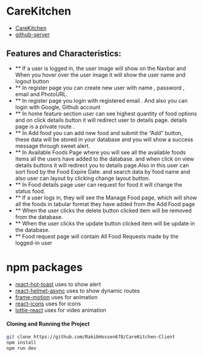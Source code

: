 # CareKitchen 

- [CareKitchen](https://assignment11-736a2.web.app/) 
- [github-server](https://github.com/RakibHossen678/CareKitchen-Server) 



## Features and Characteristics:
- ** If a user is logged in, the user image will show on the Navbar and When you hover over the user image it will show the user name and logout  button
- ** In register page you can create new user with name , password , email and PhotoURL.
- ** In register page you login with registered email . And also you can login with  Google, Github  account
- ** In home feature section user can see  highest quantity of food options and  on click details button it will redirect user to details page. details page is a private route . 
- ** In Add food  you can add new food and  submit the “Add” button, these data will be stored in your database and you will show a success message through sweet alert. 
- ** In Available Foods Page  where you will see all the available foods items all the users have added to the database. and when click on view details buttons it will redirect you to details page.Also in this user can sort food by the Food Expire Date.
and search data by food name and also user can layout by clicking change layout button.
- ** In Food details page  user can request for food it will change the status food.
- **  If a user logs in, they will see the Manage Food page,
which will show all the foods in tabular format they have added from the Add Food
page
- ** When the user clicks the delete  button clicked item will be removed from the database. 
- ** When the user clicks the update  button clicked item will be update in the database. 
- ** Food request page  will contain All Food Requests made by the logged-in user




# npm packages

- [react-hot-toast](https://react-hot-toast.com/) uses  to show alert 
- [react-helmet-async](https://www.npmjs.com/package/react-helmet-async) uses  to show dynamic routes
- [frame-motion](https://www.framer.com/motion/animation/) uses  for animation
- [react-icons](https://react-icons.github.io/react-icons/) uses  for icons
- [lottie-react](https://www.npmjs.com/package/lottie-react) uses  for video animation

#### Cloning and Running the Project
```sh
git clone https://github.com/RakibHossen678/CareKitchen-Client
npm install
npm run dev

